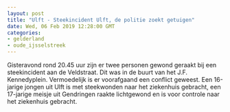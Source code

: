 ```yaml
---
layout: post
title: "Ulft - Steekincident Ulft, de politie zoekt getuigen"
date: Wed, 06 Feb 2019 12:28:00 GMT
categories: 
- gelderland 
- oude_ijsselstreek 
---
```


Gisteravond rond 20.45 uur zijn er twee personen gewond geraakt bij een steekincident aan de Veldstraat. Dit was in de buurt van het J.F. Kennedyplein. Vermoedelijk is er voorafgaand een conflict geweest. Een 16-jarige jongen uit Ulft is met steekwonden naar het ziekenhuis gebracht, een 17-jarige meisje uit Gendringen raakte lichtgewond en is voor controle naar het ziekenhuis gebracht.
